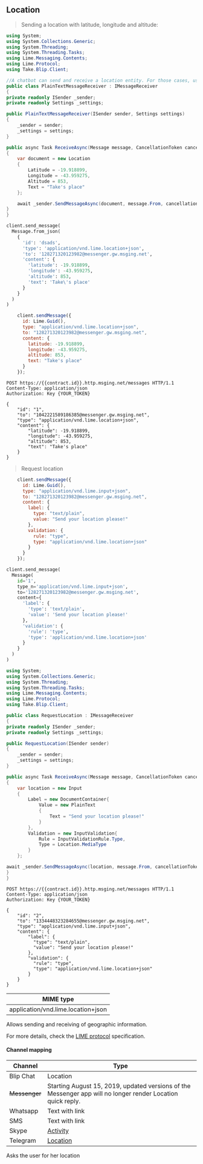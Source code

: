 ## Location

> Sending a location with latitude, longitude and altitude:

```csharp
using System;
using System.Collections.Generic;
using System.Threading;
using System.Threading.Tasks;
using Lime.Messaging.Contents;
using Lime.Protocol;
using Take.Blip.Client;

//A chatbot can send and receive a location entity. For those cases, use Location type:
public class PlainTextMessageReceiver : IMessageReceiver
{
private readonly ISender _sender;
private readonly Settings _settings;

public PlainTextMessageReceiver(ISender sender, Settings settings)
{
    _sender = sender;
    _settings = settings;
}

public async Task ReceiveAsync(Message message, CancellationToken cancellationToken)
{
    var document = new Location
    {
        Latitude = -19.918899,
        Longitude = -43.959275,
        Altitude = 853,
        Text = "Take's place"
    };

    await _sender.SendMessageAsync(document, message.From, cancellationToken);
}
}
```

```python
client.send_message(
  Message.from_json(
    {
      'id': 'dsads',
      'type': 'application/vnd.lime.location+json',
      'to': '128271320123982@messenger.gw.msging.net',
      'content': {
        'latitude': -19.918899,
        'longitude': -43.959275,
        'altitude': 853,
        'text': 'Take\'s place'
      }
    }
  )
)
```

```javascript
    client.sendMessage({
      id: Lime.Guid(),
      type: "application/vnd.lime.location+json",
      to: "128271320123982@messenger.gw.msging.net",
      content: {
        latitude: -19.918899,
        longitude: -43.959275,
        altitude: 853,
        text: "Take's place"
      }
    });
```

```http
POST https://{{contract.id}}.http.msging.net/messages HTTP/1.1
Content-Type: application/json
Authorization: Key {YOUR_TOKEN}

{
    "id": "1",
    "to": "1042221589186385@messenger.gw.msging.net",
    "type": "application/vnd.lime.location+json",
    "content": {
        "latitude": -19.918899,
        "longitude": -43.959275,
        "altitude": 853,
        "text": "Take's place"
    }
}
```

> Request location

```javascript
    client.sendMessage({
      id: Lime.Guid(),
      type: "application/vnd.lime.input+json",
      to: "128271320123982@messenger.gw.msging.net",
      content: {
        label: {
          type: "text/plain",
          value: "Send your location please!"
        },
        validation: {
          rule: "type",
          type: "application/vnd.lime.location+json"
        }
      }
    });
```

```python
client.send_message(
  Message(
    id='1',
    type_n='application/vnd.lime.input+json',
    to='128271320123982@messenger.gw.msging.net',
    content={
      'label': {
        'type': 'text/plain',
        'value': 'Send your location please!'
      },
      'validation': {
        'rule': 'type',
        'type': 'application/vnd.lime.location+json'
      }
    }
  )
)
```

```csharp
using System;
using System.Collections.Generic;
using System.Threading;
using System.Threading.Tasks;
using Lime.Messaging.Contents;
using Lime.Protocol;
using Take.Blip.Client;

public class RequestLocation : IMessageReceiver
{
private readonly ISender _sender;
private readonly Settings _settings;

public RequestLocation(ISender sender)
{
    _sender = sender;
    _settings = settings;
}

public async Task ReceiveAsync(Message message, CancellationToken cancellationToken)
{
    var location = new Input
    {
        Label = new DocumentContainer{
            Value = new PlainText
            {
                Text = "Send your location please!"
            }
        },
        Validation = new InputValidation{
            Rule = InputValidationRule.Type,
            Type = Location.MediaType
        }
    };

await _sender.SendMessageAsync(location, message.From, cancellationToken);
}
}
```

```http
POST https://{{contract.id}}.http.msging.net/messages HTTP/1.1
Content-Type: application/json
Authorization: Key {YOUR_TOKEN}

{
    "id": "2",
    "to": "1334448323284655@messenger.gw.msging.net",
    "type": "application/vnd.lime.input+json",
    "content": {
        "label": {
          "type": "text/plain",
          "value": "Send your location please!"
        },
        "validation": {
          "rule": "type",
          "type": "application/vnd.lime.location+json"
        }
    }
}
```

| MIME type                          |
|------------------------------------|
| application/vnd.lime.location+json |

Allows sending and receiving of geographic information.


For more details, check the [LIME protocol](http://limeprotocol.org/content-types.html#location) specification.

#### Channel mapping

| Channel          | Type                                                                                                        |
|------------------|-------------------------------------------------------------------------------------------------------------|
| Blip Chat        | Location                                                                                                    |
| <s>Messenger</s> | Starting August 15, 2019, updated versions of the Messenger app will no longer render Location quick reply. |
| Whatsapp         | Text with link                                                                                              |
| SMS              | Text with link                                                                                              |
| Skype            | [Activity](https://docs.botframework.com/en-us/skype/chat/#sending-messages-1)                              |
| Telegram         | [Location](https://core.telegram.org/bots/api#location)                                                     |



Asks the user for her location

